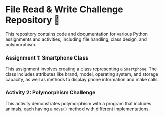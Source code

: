 # File Read & Write Challenge Repository 📂

This repository contains code and documentation for various Python assignments and activities, including file handling, class design, and polymorphism.


### Assignment 1: Smartphone Class
This assignment involves creating a class representing a `Smartphone`. The class includes attributes like brand, model, operating system, and storage capacity, as well as methods to display phone information and make calls.

### Activity 2: Polymorphism Challenge
This activity demonstrates polymorphism with a program that includes animals, each having a `move()` method with different implementations.

